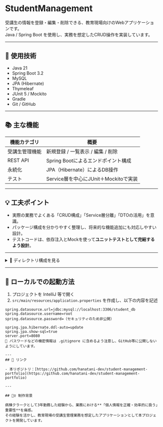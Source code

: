 # StudentManagement

受講生の情報を登録・編集・削除できる、教育現場向けのWebアプリケーションです。  
Java / Spring Boot を使用し、実務を想定したCRUD操作を実装しています。

---

## 🔧 使用技術

- Java 21  
- Spring Boot 3.2  
- MySQL  
- JPA (Hibernate)  
- Thymeleaf  
- JUnit 5 / Mockito  
- Gradle  
- Git / GitHub

---

## 📚 主な機能

| 機能カテゴリ         | 概要                                 |
|----------------------|--------------------------------------|
| 受講生管理機能       | 新規登録 / 一覧表示 / 編集 / 削除     |
| REST API             | Spring Bootによるエンドポイント構成 |
| 永続化               | JPA（Hibernate）によるDB操作         |
| テスト               | Service層を中心にJUnit＋Mockitoで実装 |

---

## 💡 工夫ポイント

- 実際の業務でよくある「CRUD構成」「Service層分離」「DTOの活用」を意識。
- パッケージ構成を分かりやすく整理し、将来的な機能追加にも対応しやすい設計。
- テストコードは、依存注入とMockを使って**ユニットテストとして完結するよう設計**。

---

<details>
<summary>📁 ディレクトリ構成を見る</summary>

```
src
├── main
│   ├── java
│   │   └── com
│   │       └── example
│   │           └── studentmanagement
│   │               ├── controller
│   │               ├── service
│   │               ├── repository
│   │               └── entity
│   └── resources
│       └── application.properties
└── test
    └── java
        └── com
            └── example
                └── studentmanagement
                    └── service
```

</details>

---

## 🚀 ローカルでの起動方法

1. プロジェクトを IntelliJ 等で開く
2. `src/main/resources/application.properties` を作成し、以下の内容を記述

```properties
spring.datasource.url=jdbc:mysql://localhost:3306/student_db
spring.datasource.username=root
spring.datasource.password=（セキュリティのため非公開）

spring.jpa.hibernate.ddl-auto=update
spring.jpa.show-sql=true
server.port=8080
📌 パスワードなどの機密情報は .gitignore に含めるよう注意し、GitHub等に公開しないようにしています。

---
## 🔗 リンク

- 本リポジトリ：[https://github.com/hanatani-dev/student-management-portfolio](https://github.com/hanatani-dev/student-management-portfolio)

---

## 🙋‍♀️ 制作背景

病棟クラークとして3年勤務した経験から、業務における**「個人情報を正確・効率的に扱う」重要性**を痛感。  
その経験を活かし、教育現場の受講生管理業務を想定したアプリケーションとして本プロジェクトを開発しています。

